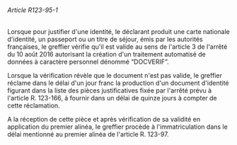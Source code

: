 ###### Article R123-95-1

Lorsque pour justifier d'une identité, le déclarant produit une carte nationale d'identité, un passeport ou un titre de séjour, émis par les autorités françaises, le greffier vérifie qu'il est valide au sens de l'article 3 de l'arrêté du 10 août 2016 autorisant la création d'un traitement automatisé de données à caractère personnel dénommé “DOCVERIF”.

Lorsque la vérification révèle que le document n'est pas valide, le greffier réclame dans le délai d'un jour franc la production d'un document d'identité figurant dans la liste des pièces justificatives fixée par l'arrêté prévu à l'article R. 123-166, à fournir dans un délai de quinze jours à compter de cette réclamation.

A la réception de cette pièce et après vérification de sa validité en application du premier alinéa, le greffier procède à l'immatriculation dans le délai mentionné au premier alinéa de l'article R. 123-97.

